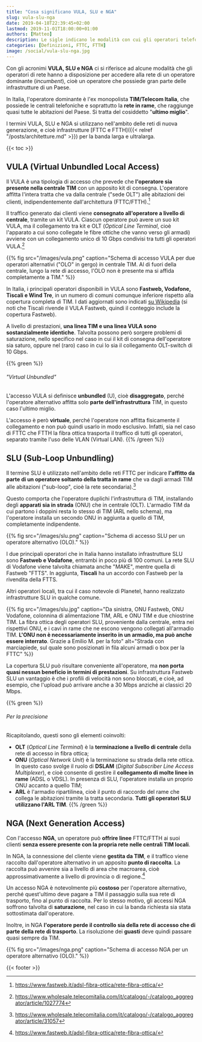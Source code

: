 ```yaml
---
title: "Cosa significano VULA, SLU e NGA"
slug: vula-slu-nga
date: 2019-04-18T22:39:45+02:00
lastmod: 2019-11-01T18:00:00+01:00
authors: [Matteo]
description: Le sigle indicano le modalità con cui gli operatori telefonici possono rivendere la rete fissa di TIM, cioè l'operatore dominante in Italia.
categories: [Definizioni, FTTC, FTTH]
image: /social/vula-slu-nga.jpg
---
```


Con gli acronimi **VULA, SLU e NGA** ci si riferisce ad alcune modalità che gli operatori di rete hanno a disposizione per accedere alla rete di un operatore dominante (*incumbent*), cioè un operatore che possiede gran parte delle infrastrutture di un Paese.

In Italia, l'operatore dominante è l'ex monopolista **TIM/Telecom Italia**, che possiede le centrali telefoniche e soprattutto la **rete in rame**, che raggiunge quasi tutte le abitazioni del Paese. Si tratta del cosiddetto "**ultimo miglio**".

I termini VULA, SLU e NGA si utilizzano nell'ambito delle reti di nuova generazione, e cioè infrastrutture [FTTC e FTTH]({{< relref "/posts/architetture.md" >}}) per la banda larga e ultralarga.

{{< toc >}}

## VULA (Virtual Unbundled Local Access)

Il VULA è una tipologia di accesso che prevede che **l'operatore sia presente nella centrale TIM** con un apposito kit di consegna. L'operatore affitta l'intera tratta che va dalla centrale ("sede OLT") alle abitazioni dei clienti, indipendentemente dall'architettura (FTTC/FTTH).[^fw]

Il traffico generato dai clienti viene **consegnato all'operatore a livello di centrale**, tramite un kit VULA. Ciascun operatore può avere un suo kit VULA, ma il collegamento tra kit e OLT (*Optical Line Terminal*, cioè l'apparato a cui sono collegate le fibre ottiche che vanno verso gli armadi) avviene con un collegamento unico di 10 Gbps condivisi tra tutti gli operatori VULA.[^vula]

{{% fig src="/images/vula.png" caption="Schema di accesso VULA per due operatori alternativi (\"OLO\" in gergo) in centrale TIM. Al di fuori della centrale, lungo la rete di accesso, l'OLO non è presente ma si affida completamente a TIM." %}}

In Italia, i principali operatori disponibili in VULA sono **Fastweb, Vodafone, Tiscali e Wind Tre**, in un numero di comuni comunque inferiore rispetto alla copertura completa di TIM. I dati aggiornati sono indicati [su Wikipedia](https://it.wikipedia.org/wiki/VDSL2#Copertura_in_Italia) (si noti che Tiscali rivende il VULA Fastweb, quindi il conteggio include la copertura Fastweb).

A livello di prestazioni, **una linea TIM e una linea VULA sono sostanzialmente identiche**. Talvolta possono però sorgere problemi di saturazione, nello specifico nel caso in cui il kit di consegna dell'operatore sia saturo, oppure nel (raro) caso in cui lo sia il collegamento OLT-switch di 10 Gbps.

{{% green %}}
###### "Virtual Unbundled"

L'accesso VULA si definisce **unbundled** (U), cioè **disaggregato**, perché l'operatore alternativo affitta solo **parte dell'infrastruttura** TIM, in questo caso l'ultimo miglio.

L'accesso è però **virtuale**, perché l'operatore non affitta fisicamente il collegamento e non può quindi usarlo in modo esclusivo. Infatti, sia nel caso di FTTC che FTTH la fibra ottica trasporta il traffico di tutti gli operatori, separato tramite l'uso delle VLAN (Virtual LAN).
{{% /green %}}

## SLU (Sub-Loop Unbundling)

Il termine SLU è utilizzato nell'ambito delle reti FTTC per indicare **l'affitto da parte di un operatore soltanto della tratta in rame** che va dagli armadi TIM alle abitazioni ("sub-loop", cioè la rete secondaria).[^slu]

Questo comporta che l'operatore duplichi l'infrastruttura di TIM, installando degli **apparati sia in strada** (ONU) che in centrale (OLT). L'armadio TIM da cui partono i doppini resta lo stesso di TIM (ARL nello schema), ma l'operatore installa un secondo ONU in aggiunta a quello di TIM, completamente indipendente.

{{% fig src="/images/slu.png" caption="Schema di accesso SLU per un operatore alternativo (OLO)." %}}

I due principali operatori che in Italia hanno installato infrastrutture SLU sono **Fastweb e Vodafone**, entrambi in poco più di 100 comuni. La rete SLU di Vodafone viene talvolta chiamata anche "MAKE", mentre quella di Fastweb "FTTS". In aggiunta, **Tiscali** ha un accordo con Fastweb per la rivendita della FTTS.

Altri operatori locali, tra cui il caso notevole di Planetel, hanno realizzato infrastrutture SLU in qualche comune.

{{% fig src="/images/slu.jpg" caption="Da sinistra, ONU Fastweb, ONU Vodafone, colonnina di alimentazione TIM, ARL e ONU TIM e due chiostrine TIM. La fibra ottica degli operatori SLU, proveniente dalla centrale, entra nei rispettivi ONU, e i cavi in rame che ne escono vengono collegati all'armadio TIM. **L'ONU non è necessariamente inserito in un armadio, ma può anche essere interrato**. Grazie a Emilio M. per la foto" alt="Strada con marciapiede, sul quale sono posizionati in fila alcuni armadi o box per la FTTC" %}}

La copertura SLU può risultare conveniente all'operatore, ma **non porta quasi nessun beneficio in termini di prestazioni**. Su infrastruttura Fastweb SLU un vantaggio è che i profili di velocità non sono bloccati, e cioè, ad esempio, che l'upload può arrivare anche a 30 Mbps anziché ai classici 20 Mbps.


{{% green %}}
###### Per la precisione

Ricapitolando, questi sono gli elementi coinvolti:

- **OLT** (*Optical Line Terminal*) è la **terminazione a livello di centrale** della rete di accesso in fibra ottica;
- **ONU** (*Optical Network Unit*) è la terminazione su strada della rete ottica. In questo caso svolge il ruolo di **DSLAM** (*Digital Subscriber Line Access Multiplexer*), e cioè consente di gestire il **collegamento di molte linee in rame** (ADSL o VDSL). In presenza di SLU, l'operatore installa un proprio ONU accanto a quello TIM;
- **ARL** è l'armadio ripartilinea, cioè il punto di raccordo del rame che collega le abitazioni tramite la tratta secondaria. **Tutti gli operatori SLU utilizzano l'ARL TIM**.
{{% /green %}}

## NGA (Next Generation Access)

Con l'accesso **NGA**, un operatore può **offrire linee** FTTC/FTTH ai suoi clienti **senza essere presente con la propria rete nelle centrali TIM locali**.

In NGA, la connessione del cliente viene **gestita da TIM**, e il traffico viene raccolto dall'operatore alternativo in un apposito **punto di raccolta**. La raccolta può avvenire sia a livello di area che macroarea, cioè approssimativamente a livello di provincia o di regione.[^fw]

Un accesso NGA è notevolmente più **costoso** per l'operatore alternativo, perché quest'ultimo deve pagare a TIM il passaggio sulla sua rete di trasporto, fino al punto di raccolta. Per lo stesso motivo, gli accessi NGA soffrono talvolta di **saturazione**, nel caso in cui la banda richiesta sia stata sottostimata dall'operatore.

Inoltre, in NGA **l'operatore perde il controllo sia della rete di accesso che di parte della rete di trasporto**. La risoluzione dei **guasti** deve quindi passare quasi sempre da TIM.

{{% fig src="/images/nga.png" caption="Schema di accesso NGA per un operatore alternativo (OLO)." %}}

{{< footer >}}

[^fw]: https://www.fastweb.it/adsl-fibra-ottica/rete-fibra-ottica/
[^vula]: https://www.wholesale.telecomitalia.com/it/catalogo/-/catalogo_aggregator/article/1027774
[^slu]: https://www.wholesale.telecomitalia.com/it/catalogo/-/catalogo_aggregator/article/31057
